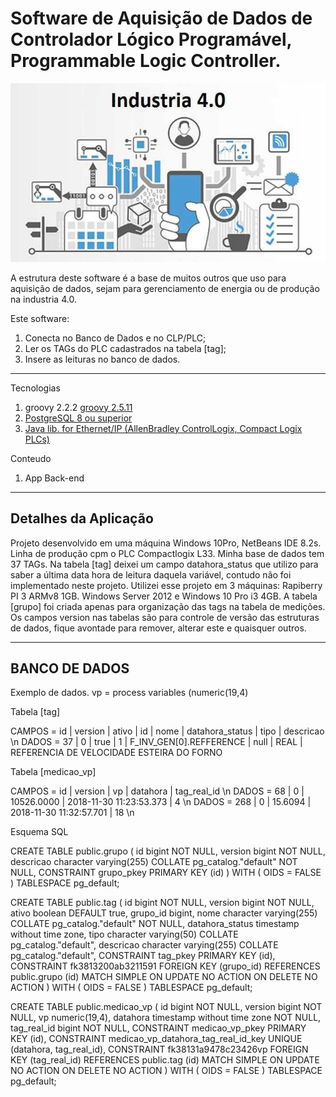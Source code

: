 # Software de Aquisição de Dados de Controlador Lógico Programável, Programmable Logic Controller.  
![](https://github.com/iberematias/ConnectCLPTags/blob/master/src/assets/logo.png)

A estrutura deste software é a base de muitos outros que uso para aquisição de dados, 
sejam para gerenciamento de energia ou de produção na industria 4.0.

Este software:
 1. Conecta no Banco de Dados e no CLP/PLC;
 2. Ler os TAGs do PLC cadastrados na tabela [tag]; 
 3. Insere as leituras no banco de dados. 

*******
Tecnologias    
 1. groovy 2.2.2 [groovy 2.5.11](https://groovy.apache.org/download.html)
 2. [PostgreSQL 8 ou superior](https://www.postgresql.org/download/)
 3. [Java lib. for Ethernet/IP (AllenBradley ControlLogix, Compact Logix PLCs)](https://github.com/EPICSTools/etherip)
 
 Conteudo
 1. App Back-end

*******

<div id='detalhes'/>  

## Detalhes da Aplicação  

Projeto desenvolvido em uma máquina Windows 10Pro, NetBeans IDE 8.2s.
Linha de produção cpm o PLC Compactlogix L33.
Minha base de dados tem 37 TAGs.
Na tabela [tag] deixei um campo datahora_status que utilizo para saber a última data hora de leitura daquela variável, contudo não foi implementado neste projeto. 
Utilizei esse projeto em 3 máquinas: Rapiberry PI 3 ARMv8 1GB. Windows Server 2012 e Windows 10 Pro i3 4GB. 
A tabela [grupo] foi criada apenas para organização das tags na tabela de medições.
Os campos version nas tabelas são para controle de versão das estruturas de dados, fique avontade para remover, alterar este e quaisquer outros.

*******

<div id='bancodedados'/>  

## BANCO DE DADOS  

Exemplo de dados.
vp = process variables (numeric(19,4)

Tabela [tag]

CAMPOS = id | version | ativo | id | nome                    | datahora_status | tipo | descricao \n
DADOS  = 37	| 0	      | true  |	1  | F_INV_GEN[0].REFFERENCE | null            | REAL |	REFERENCIA DE VELOCIDADE ESTEIRA DO FORNO

Tabela [medicao_vp]

CAMPOS = id  | version | vp         | datahora                 | tag_real_id \n
DADOS  = 68	 |  0	   | 10526.0000	| 2018-11-30 11:23:53.373  | 4  \n
DADOS  = 268 |	0	   | 15.6094	| 2018-11-30 11:32:57.701  | 18 \n

Esquema SQL

CREATE TABLE public.grupo
(
    id bigint NOT NULL,
    version bigint NOT NULL,
    descricao character varying(255) COLLATE pg_catalog."default" NOT NULL,
    CONSTRAINT grupo_pkey PRIMARY KEY (id)
)
WITH (
    OIDS = FALSE
)
TABLESPACE pg_default;


CREATE TABLE public.tag
(
    id bigint NOT NULL,
    version bigint NOT NULL,
    ativo boolean DEFAULT true,
    grupo_id bigint,
    nome character varying(255) COLLATE pg_catalog."default" NOT NULL,
    datahora_status timestamp without time zone,
    tipo character varying(50) COLLATE pg_catalog."default",
    descricao character varying(255) COLLATE pg_catalog."default",
    CONSTRAINT tag_pkey PRIMARY KEY (id),
    CONSTRAINT fk3813200ab3211591 FOREIGN KEY (grupo_id)
        REFERENCES public.grupo (id) MATCH SIMPLE
        ON UPDATE NO ACTION
        ON DELETE NO ACTION
)
WITH (
    OIDS = FALSE
)
TABLESPACE pg_default;

CREATE TABLE public.medicao_vp
(
    id bigint NOT NULL,
    version bigint NOT NULL,
    vp numeric(19,4),
    datahora timestamp without time zone NOT NULL,
    tag_real_id bigint NOT NULL,
    CONSTRAINT medicao_vp_pkey PRIMARY KEY (id),
    CONSTRAINT medicao_vp_datahora_tag_real_id_key UNIQUE (datahora, tag_real_id),
    CONSTRAINT fk38131a9478c23426vp FOREIGN KEY (tag_real_id)
        REFERENCES public.tag (id) MATCH SIMPLE
        ON UPDATE NO ACTION
        ON DELETE NO ACTION
)
WITH (
    OIDS = FALSE
)
TABLESPACE pg_default;
